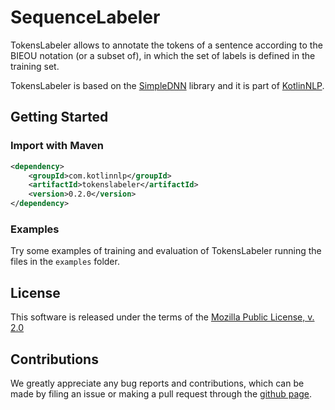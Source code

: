 # SequenceLabeler

TokensLabeler allows to annotate the tokens of a sentence according to the BIEOU notation (or a subset of), in which the set of labels is defined in the training set.
        
TokensLabeler is based on the [SimpleDNN](https://github.com/kotlinnlp/SimpleDNN "SimpleDNN on GitHub") library and it is part of [KotlinNLP](http://kotlinnlp.com/ "KotlinNLP").


## Getting Started

### Import with Maven

```xml
<dependency>
    <groupId>com.kotlinnlp</groupId>
    <artifactId>tokenslabeler</artifactId>
    <version>0.2.0</version>
</dependency>
```

### Examples

Try some examples of training and evaluation of TokensLabeler running the files in the `examples` folder.


## License

This software is released under the terms of the 
[Mozilla Public License, v. 2.0](https://mozilla.org/MPL/2.0/ "Mozilla Public License, v. 2.0")


## Contributions

We greatly appreciate any bug reports and contributions, which can be made by filing an issue or making a pull 
request through the [github page](https://github.com/kotlinnlp/TokensLabeler "TokensLabeler on GitHub").
